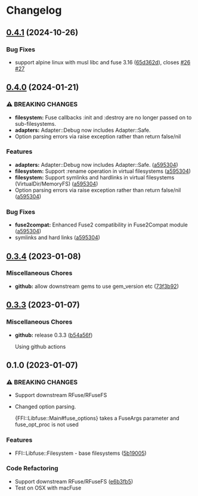 # Changelog

## [0.4.1](https://github.com/lwoggardner/ffi-libfuse/compare/v0.4.0...v0.4.1) (2024-10-26)


### Bug Fixes

* support alpine linux with musl libc and fuse 3.16 ([65d362d](https://github.com/lwoggardner/ffi-libfuse/commit/65d362d7f3e87bca426742cccaabc9f421e6fc38)), closes [#26](https://github.com/lwoggardner/ffi-libfuse/issues/26) [#27](https://github.com/lwoggardner/ffi-libfuse/issues/27)

## [0.4.0](https://github.com/lwoggardner/ffi-libfuse/compare/v0.3.4...v0.4.0) (2024-01-21)


### ⚠ BREAKING CHANGES

* **filesystem:** Fuse callbacks :init and :destroy are no longer passed on to sub-filesystems.
* **adapters:** Adapter::Debug now includes Adapter::Safe.
* Option parsing errors via raise exception rather than return false/nil

### Features

* **adapters:** Adapter::Debug now includes Adapter::Safe. ([a595304](https://github.com/lwoggardner/ffi-libfuse/commit/a59530427d7eb85961a724969eaa6ec099c5e4f6))
* **filesystem:** Support :rename operation in virtual filesystems ([a595304](https://github.com/lwoggardner/ffi-libfuse/commit/a59530427d7eb85961a724969eaa6ec099c5e4f6))
* **filesystem:** Support symlinks and hardlinks in virtual filesystems (VirtualDir/MemoryFS) ([a595304](https://github.com/lwoggardner/ffi-libfuse/commit/a59530427d7eb85961a724969eaa6ec099c5e4f6))
* Option parsing errors via raise exception rather than return false/nil ([a595304](https://github.com/lwoggardner/ffi-libfuse/commit/a59530427d7eb85961a724969eaa6ec099c5e4f6))


### Bug Fixes

* **fuse2compat:** Enhanced Fuse2 compatibility in Fuse2Compat module ([a595304](https://github.com/lwoggardner/ffi-libfuse/commit/a59530427d7eb85961a724969eaa6ec099c5e4f6))
* symlinks and hard links ([a595304](https://github.com/lwoggardner/ffi-libfuse/commit/a59530427d7eb85961a724969eaa6ec099c5e4f6))

## [0.3.4](https://github.com/lwoggardner/ffi-libfuse/compare/v0.3.3...v0.3.4) (2023-01-08)


### Miscellaneous Chores

* **github:** allow downstream gems to use gem_version etc ([73f3b92](https://github.com/lwoggardner/ffi-libfuse/commit/73f3b92f5e8a1f86a9f6053b71470d7c113e6d19))

## [0.3.3](https://github.com/lwoggardner/ffi-libfuse/compare/v0.1.0...v0.3.3) (2023-01-07)

### Miscellaneous Chores

* **github:** release 0.3.3 ([b54a56f](https://github.com/lwoggardner/ffi-libfuse/commit/b54a56f3f93f15c7684aa2cb2c2dd38c9d033e7f))
  
  Using github actions

## 0.1.0 (2023-01-07)

### ⚠ BREAKING CHANGES

* Support downstream RFuse/RFuseFS
* Changed option parsing.

  {FFI::Libfuse::Main#fuse_options} takes a FuseArgs parameter and fuse_opt_proc is not used

### Features

* FFI::Libfuse::Filesystem - base filesystems ([5b19005](https://github.com/lwoggardner/ffi-libfuse/commit/5b19005c4b1ff2237b85c4854f481ea6e3625c62))

### Code Refactoring

* Support downstream RFuse/RFuseFS ([e6b3fb5](https://github.com/lwoggardner/ffi-libfuse/commit/e6b3fb552b8881dbf28f014617b7412f2542aaa3))
* Test on OSX with macFuse
